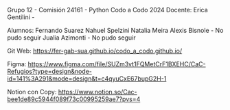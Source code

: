 Grupo 12 - Comisión 24161 - Python Codo a Codo 2024
Docente: Erica Gentilini -

Alumnos: 
Fernando Suarez
Nahuel Spelzini
Natalia Meira
Alexis Bisnole - No pudo seguir
Jualia Azimonti - No pudo seguir

Git Web:
https://fer-gab-sua.github.io/codo_a_codo.github.io/


Figma: 
https://www.figma.com/file/SUZm3vt1FQMetCrF1BXEHC/CaC-Refugios?type=design&node-id=141%3A291&mode=design&t=c4qyuCxE67bupG2H-1

Notion con Copy: 
https://www.notion.so/Cac-bee1de89c5944f089f73c00995259ae7?pvs=4

